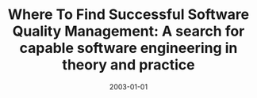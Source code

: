 ---
abstract: ''
authors:
- Johannes Unosson
date: '2003-01-01'
featured: false
links:
- name: Publik
  url: https://publik.tuwien.ac.at/showentry.php?ID=138145&lang=1
publication_types:
- '7'
publishDate: '2003-01-01'
title: 'Where To Find Successful Software Quality Management: A search for capable
  software engineering in theory and practice'
url_pdf: ''
---